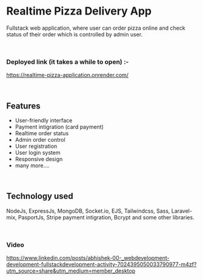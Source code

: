 # Realtime Pizza Delivery App

Fullstack web application, where user can order pizza online and check status of their order which is controlled by admin user.

<br/>

### Deployed link (it takes a while to open) :- <br/>
https://realtime-pizza-application.onrender.com/

<br/>

## Features 
- User-friendly interface
- Payment intigration (card payment)
- Realtime order status
- Admin order control
- User registration
- User login system
- Responsive design
- many more....

<br />

## Technology used
NodeJs, ExpressJs, MongoDB, Socket.io, EJS, Tailwindcss, Sass, Laravel-mix, PasportJs, Stripe payment intigration, Bcrypt and some other libraries.


<br />

### Video 
https://www.linkedin.com/posts/abhishek-00-_webdevelopment-development-fullstackdevelopment-activity-7024395050033790977-m4zf?utm_source=share&utm_medium=member_desktop
